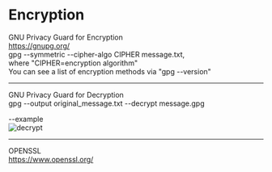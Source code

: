 # Encryption

GNU Privacy Guard for Encryption<br>
https://gnupg.org/<br>
gpg --symmetric --cipher-algo CIPHER message.txt, <br>
where "CIPHER=encryption algorithm" <br>
You can see a list of encryption methods via "gpg --version"

-----------------------

GNU Privacy Guard for Decryption <br>
gpg --output original_message.txt --decrypt message.gpg

--example<br>
  ![decrypt](https://user-images.githubusercontent.com/105601437/217442653-b0ce251d-76c9-4dff-8bd9-d65e2484e60a.png) <br>


-------------------

OPENSSL<br>
https://www.openssl.org/
